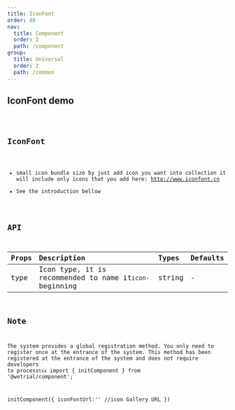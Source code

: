 ```yaml
---
title: IconFont
order: 40
nav:
  title: Component
  order: 2
  path: /component
group:
  title: Universal
  order: 2
  path: /common
---
```


## IconFont demo

<code src="../demos/icon-font/base.tsx" />

## IconFont

- small icon bundle size by just add icon you want into collection it will include only icons that you add here: http://www.iconfont.cn
- See the introduction bellow

## API

| Props | Description                                             | Types  | Defaults |
| :---- | :------------------------------------------------------ | :----- | :------- |
| type  | Icon type, it is recommended to name it`icon-`beginning | string | -        |

## Note

The system provides a global registration method. You only need to register once at the entrance of the system. This method has been registered at the entrance of the system and does not require developers to process`tsx` import { initComponent } from '@wetrial/component';

initComponent({ iconFontUrl:'' //icon Gallery URL })

```

```
